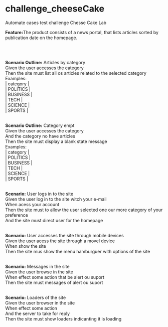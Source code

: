 # challenge_cheeseCake
Automate cases test challenge Chesse Cake Lab

<p><strong>Feature:</strong>The product consists of a news portal, that lists articles sorted by publication date on the homepage.</p>
</br>
</br>

<strong>Scenario Outline:</strong> Articles by category </br>
 Given the user accesses the category <category> </br>
 Then  the site must list all os articles related to the selected category </br>
 Examples: </br>
 | category  | </br>
 | POLITICS  | </br>
 | BUSINESS  | </br>
 | TECH      | </br>
 | SCIENCE   | </br>
 | SPORTS    | </br>
 </br>
 
 <strong>Scenario Outline:</strong> Category empt </br>
 Given the user accesses the category <category>  </br>
 And   the category no have articles  </br>
 Then  the site must display a  blank state message  </br>
 Examples: </br>
 | category  | </br>
 | POLITICS  | </br>
 | BUSINESS  | </br>
 | TECH      | </br>
 | SCIENCE   | </br>
 | SPORTS    | </br>
 </br>

<strong>Scenario:</strong> User logs in to the site </br>
 Given the user log in to the site witch your e-mail </br>
 When  acess your account </br>
 Then  the site must to allow the user selected one our more category of your preference </br>
 And   the site must direct user for the homepage </br>
 </br>
 
 <strong>Scenario:</strong> User accesses the site through mobile devices </br>
 Given the user acess the site through a movel device </br>
 When  show the site </br>
 Then  the site mus show the menu hamburguer with options of the site </br>
 </br>
 
 <strong>Scenario:</strong> Messages in the site </br>
 Given the user browse in the site </br>
 When  effect some action that be alert ou suport </br>
 Then the site must messages of alert ou suport </br>
 </br>
 
 <strong>Scenario:</strong> Loaders of the site </br>
 Given the user browser in the site </br>
 When  effect some action </br>
 And   the server to take for reply </br>
 Then  the site must show loaders indicanting it is loading </br>
 </br>